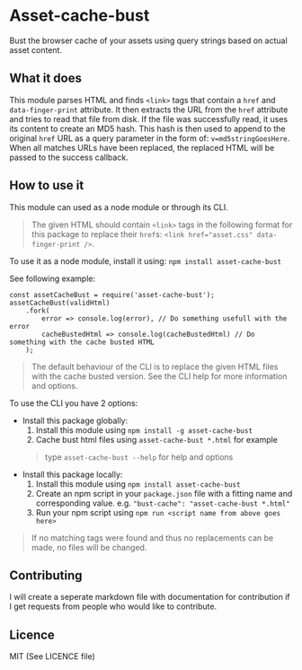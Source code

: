 # Asset-cache-bust
Bust the browser cache of your assets using query strings based on actual asset content.

## What it does
This module parses HTML and finds `<link>` tags that contain a `href` and `data-finger-print` 
attribute. It then extracts the URL from the `href` attribute and tries to read that file
from disk. If the file was successfully read, it uses its content to create an MD5 hash. This
hash is then used to append to the original `href` URL as a query parameter in the form
of: `v=md5stringGoesHere`. When all matches URLs have been replaced, the replaced HTML will
be passed to the success callback.


## How to use it
This module can used as a node module or through its CLI.

> The given HTML should contain `<link>` tags in the following format for this package to
> replace their `href`s: `<link href="asset.css" data-finger-print />`.

To use it as a node module, install it using: `npm install asset-cache-bust`

See following example:
```
const assetCacheBust = require('asset-cache-bust');
assetCacheBust(validHtml)
    .fork(
        error => console.log(error), // Do something usefull with the error
        cacheBustedHtml => console.log(cacheBustedHtml) // Do something with the cache busted HTML
    );
```

> The default behaviour of the CLI is to replace the given HTML files with the cache
> busted version. See the CLI help for more information and options.

To use the CLI you have 2 options:
* Install this package globally:
    1. Install this module using `npm install -g asset-cache-bust`
    2. Cache bust html files using `asset-cache-bust *.html` for example
    > type `asset-cache-bust --help` for help and options
* Install this package locally:
    1. Install this module using `npm install asset-cache-bust`
    2. Create an npm script in your `package.json` file with a fitting name and corresponding value.
    e.g. `"bust-cache": "asset-cache-bust *.html"`
    3. Run your npm script using `npm run <script name from above goes here>`

> If no matching tags were found and thus no replacements can be made, no files will be
> changed.

## Contributing
I will create a seperate markdown file with documentation for contribution if
I get requests from people who would like to contribute.

## Licence
MIT (See LICENCE file)

